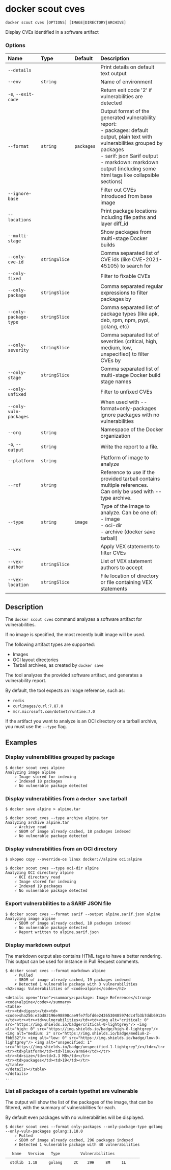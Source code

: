 # docker scout cves

```
docker scout cves [OPTIONS] [IMAGE|DIRECTORY|ARCHIVE]
```

<!---MARKER_GEN_START-->
Display CVEs identified in a software artifact

### Options

| Name                   | Type          | Default    | Description                                                                                                                                                                                                                                                   |
|:-----------------------|:--------------|:-----------|:--------------------------------------------------------------------------------------------------------------------------------------------------------------------------------------------------------------------------------------------------------------|
| `--details`            |               |            | Print details on default text output                                                                                                                                                                                                                          |
| `--env`                | `string`      |            | Name of environment                                                                                                                                                                                                                                           |
| `-e`, `--exit-code`    |               |            | Return exit code '2' if vulnerabilities are detected                                                                                                                                                                                                          |
| `--format`             | `string`      | `packages` | Output format of the generated vulnerability report:<br>- packages: default output, plain text with vulnerabilities grouped by packages<br>- sarif: json Sarif output<br>- markdown: markdown output (including some html tags like collapsible sections)<br> |
| `--ignore-base`        |               |            | Filter out CVEs introduced from base image                                                                                                                                                                                                                    |
| `--locations`          |               |            | Print package locations including file paths and layer diff_id                                                                                                                                                                                                |
| `--multi-stage`        |               |            | Show packages from multi-stage Docker builds                                                                                                                                                                                                                  |
| `--only-cve-id`        | `stringSlice` |            | Comma separated list of CVE ids (like CVE-2021-45105) to search for                                                                                                                                                                                           |
| `--only-fixed`         |               |            | Filter to fixable CVEs                                                                                                                                                                                                                                        |
| `--only-package`       | `stringSlice` |            | Comma separated regular expressions to filter packages by                                                                                                                                                                                                     |
| `--only-package-type`  | `stringSlice` |            | Comma separated list of package types (like apk, deb, rpm, npm, pypi, golang, etc)                                                                                                                                                                            |
| `--only-severity`      | `stringSlice` |            | Comma separated list of severities (critical, high, medium, low, unspecified) to filter CVEs by                                                                                                                                                               |
| `--only-stage`         | `stringSlice` |            | Comma separated list of multi-stage Docker build stage names                                                                                                                                                                                                  |
| `--only-unfixed`       |               |            | Filter to unfixed CVEs                                                                                                                                                                                                                                        |
| `--only-vuln-packages` |               |            | When used with --format=only-packages ignore packages with no vulnerabilities                                                                                                                                                                                 |
| `--org`                | `string`      |            | Namespace of the Docker organization                                                                                                                                                                                                                          |
| `-o`, `--output`       | `string`      |            | Write the report to a file.                                                                                                                                                                                                                                   |
| `--platform`           | `string`      |            | Platform of image to analyze                                                                                                                                                                                                                                  |
| `--ref`                | `string`      |            | Reference to use if the provided tarball contains multiple references.<br>Can only be used with --type archive.                                                                                                                                               |
| `--type`               | `string`      | `image`    | Type of the image to analyze. Can be one of:<br>- image<br>- oci-dir<br>- archive (docker save tarball)<br>                                                                                                                                                   |
| `--vex`                |               |            | Apply VEX statements to filter CVEs                                                                                                                                                                                                                           |
| `--vex-author`         | `stringSlice` |            | List of VEX statement authors to accept                                                                                                                                                                                                                       |
| `--vex-location`       | `stringSlice` |            | File location of directory or file containing VEX statements                                                                                                                                                                                                  |


<!---MARKER_GEN_END-->

## Description

The `docker scout cves` command analyzes a software artifact for vulnerabilities.

If no image is specified, the most recently built image will be used.

The following artifact types are supported:

- Images
- OCI layout directories
- Tarball archives, as created by `docker save`

The tool analyzes the provided software artifact, and generates a vulnerability report.

By default, the tool expects an image reference, such as:

- `redis`
- `curlimages/curl:7.87.0`
- `mcr.microsoft.com/dotnet/runtime:7.0`

If the artifact you want to analyze is an OCI directory or a tarball archive, you must use the `--type` flag.

## Examples

### Display vulnerabilities grouped by package

```console
$ docker scout cves alpine
Analyzing image alpine
    ✓ Image stored for indexing
    ✓ Indexed 18 packages
    ✓ No vulnerable package detected
```

### Display vulnerabilities from a `docker save` tarball

```console
$ docker save alpine > alpine.tar

$ docker scout cves --type archive alpine.tar
Analyzing archive alpine.tar
    ✓ Archive read
    ✓ SBOM of image already cached, 18 packages indexed
    ✓ No vulnerable package detected
```

### Display vulnerabilities from an OCI directory

```console
$ skopeo copy --override-os linux docker://alpine oci:alpine

$ docker scout cves --type oci-dir alpine
Analyzing OCI directory alpine
    ✓ OCI directory read
    ✓ Image stored for indexing
    ✓ Indexed 19 packages
    ✓ No vulnerable package detected
```

### Export vulnerabilities to a SARIF JSON file

```console
$ docker scout cves --format sarif --output alpine.sarif.json alpine
Analyzing image alpine
    ✓ SBOM of image already cached, 18 packages indexed
    ✓ No vulnerable package detected
    ✓ Report written to alpine.sarif.json
```

### Display markdown output

The markdown output also contains HTML tags to have a better rendering. This output can be used for instance in Pull Request comments.

```console
$ docker scout cves --format markdown alpine
    ✓ Pulled
    ✓ SBOM of image already cached, 19 packages indexed
    ✗ Detected 1 vulnerable package with 3 vulnerabilities
<h2>:mag: Vulnerabilities of <code>alpine</code></h2>

<details open="true"><summary>:package: Image Reference</strong> <code>alpine</code></summary>
<table>
<tr><td>digest</td><td><code>sha256:e3bd82196e98898cae9fe7fbfd6e2436530485974dc4fb3b7ddb69134eda2407</code></td><tr><tr><td>vulnerabilities</td><td><img alt="critical: 0" src="https://img.shields.io/badge/critical-0-lightgrey"/> <img alt="high: 0" src="https://img.shields.io/badge/high-0-lightgrey"/> <img alt="medium: 2" src="https://img.shields.io/badge/medium-2-fbb552"/> <img alt="low: 0" src="https://img.shields.io/badge/low-0-lightgrey"/> <img alt="unspecified: 1" src="https://img.shields.io/badge/unspecified-1-lightgrey"/></td></tr>
<tr><td>platform</td><td>linux/arm64</td></tr>
<tr><td>size</td><td>3.3 MB</td></tr>
<tr><td>packages</td><td>19</td></tr>
</table>
</details></table>
</details>
...
```

### List all packages of a certain typethat are vulnerable

The output will show the list of the packages of the image, that can be filtered, with the summary of vulnerabilities for each.

By default even packages with no vulnerabilities will be displayed.

```console
$ docker scout cves --format only-packages --only-package-type golang --only-vuln-packages golang:1.18.0
    ✓ Pulled
    ✓ SBOM of image already cached, 296 packages indexed
    ✗ Detected 1 vulnerable package with 40 vulnerabilities

   Name   Version   Type         Vulnerabilities
───────────────────────────────────────────────────────────
  stdlib  1.18     golang     2C    29H     8M     1L
```
